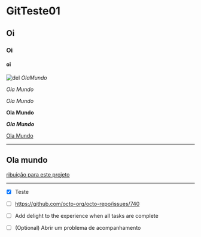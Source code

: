 # GitTeste01

## Oi

### Oi

#### oi
![del](https://avatars.githubusercontent.com/u/63366610?v=4)
$Ola Mundo$

_Ola Mundo_

*Ola Mundo*

**Ola Mundo**

***Ola Mundo***

  [Ola Mundo](https://)


---
## Ola mundo
[ribuição para este projeto](docs/CONTRIBUTING.md)

----
- [x] Teste
- [ ] https://github.com/octo-org/octo-repo/issues/740
- [ ] Add delight to the experience when all tasks are complete 

- [ ] \(Optional) Abrir um problema de acompanhamento
